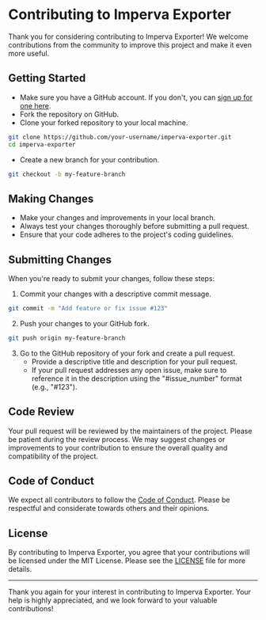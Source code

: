 # Contributing to Imperva Exporter

Thank you for considering contributing to Imperva Exporter! We welcome contributions from the community to improve this project and make it even more useful.

## Getting Started

- Make sure you have a GitHub account. If you don't, you can [sign up for one here](https://github.com/join).
- Fork the repository on GitHub.
- Clone your forked repository to your local machine.

```bash
git clone https://github.com/your-username/imperva-exporter.git
cd imperva-exporter
```

- Create a new branch for your contribution.

```bash
git checkout -b my-feature-branch
```

## Making Changes

- Make your changes and improvements in your local branch.
- Always test your changes thoroughly before submitting a pull request.
- Ensure that your code adheres to the project's coding guidelines.

## Submitting Changes

When you're ready to submit your changes, follow these steps:

1. Commit your changes with a descriptive commit message.

```bash
git commit -m "Add feature or fix issue #123"
```

2. Push your changes to your GitHub fork.

```bash
git push origin my-feature-branch
```

3. Go to the GitHub repository of your fork and create a pull request.
    - Provide a descriptive title and description for your pull request.
    - If your pull request addresses any open issue, make sure to reference it in the description using the "#issue_number" format (e.g., "#123").

## Code Review

Your pull request will be reviewed by the maintainers of the project. Please be patient during the review process. We may suggest changes or improvements to your contribution to ensure the overall quality and compatibility of the project.

## Code of Conduct

We expect all contributors to follow the [Code of Conduct](https://golang.org/conduct). Please be respectful and considerate towards others and their opinions.

## License

By contributing to Imperva Exporter, you agree that your contributions will be licensed under the MIT License. Please see the [LICENSE](LICENSE) file for more details.

---

Thank you again for your interest in contributing to Imperva Exporter. Your help is highly appreciated, and we look forward to your valuable contributions!
